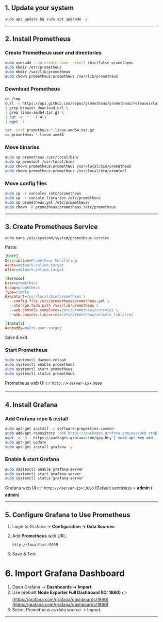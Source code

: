 ## **1. Update your system**

```bash
sudo apt update && sudo apt upgrade -y
```

---

## **2. Install Prometheus**

### Create Prometheus user and directories

```bash
sudo useradd --no-create-home --shell /bin/false prometheus
sudo mkdir /etc/prometheus
sudo mkdir /var/lib/prometheus
sudo chown prometheus:prometheus /var/lib/prometheus
```

### Download Prometheus

```bash
cd /tmp
curl -s https://api.github.com/repos/prometheus/prometheus/releases/latest \
| grep browser_download_url \
| grep linux-amd64.tar.gz \
| cut -d '"' -f 4 \
| wget -i -
```

```bash
tar -xvzf prometheus-*.linux-amd64.tar.gz
cd prometheus-*.linux-amd64
```

### Move binaries

```bash
sudo cp prometheus /usr/local/bin/
sudo cp promtool /usr/local/bin/
sudo chown prometheus:prometheus /usr/local/bin/prometheus
sudo chown prometheus:prometheus /usr/local/bin/promtool
```

### Move config files

```bash
sudo cp -r consoles /etc/prometheus
sudo cp -r console_libraries /etc/prometheus
sudo cp prometheus.yml /etc/prometheus/
sudo chown -R prometheus:prometheus /etc/prometheus
```

---

## **3. Create Prometheus Service**

```bash
sudo nano /etc/systemd/system/prometheus.service
```

Paste:

```ini
[Unit]
Description=Prometheus Monitoring
Wants=network-online.target
After=network-online.target

[Service]
User=prometheus
Group=prometheus
Type=simple
ExecStart=/usr/local/bin/prometheus \
  --config.file /etc/prometheus/prometheus.yml \
  --storage.tsdb.path /var/lib/prometheus \
  --web.console.templates=/etc/prometheus/consoles \
  --web.console.libraries=/etc/prometheus/console_libraries

[Install]
WantedBy=multi-user.target
```

Save & exit.

### Start Prometheus

```bash
sudo systemctl daemon-reload
sudo systemctl enable prometheus
sudo systemctl start prometheus
sudo systemctl status prometheus
```

Prometheus web UI 👉 `http://<server-ip>:9090`

---

## **4. Install Grafana**

### Add Grafana repo & install

```bash
sudo apt-get install -y software-properties-common
sudo add-apt-repository "deb https://packages.grafana.com/oss/deb stable main"
wget -q -O - https://packages.grafana.com/gpg.key | sudo apt-key add -
sudo apt-get update
sudo apt-get install grafana -y
```

### Enable & start Grafana

```bash
sudo systemctl enable grafana-server
sudo systemctl start grafana-server
sudo systemctl status grafana-server
```

Grafana web UI 👉 `http://<server-ip>:3000`
(Default user/pass = **admin / admin**)

---

## **5. Configure Grafana to Use Prometheus**

1. Login to Grafana → **Configuration → Data Sources**
2. Add **Prometheus** with URL:

   ```
   http://localhost:9090
   ```
3. Save & Test 

# **6. Import Grafana Dashboard**

1. Open Grafana → **Dashboards → Import**
2. Use prebuilt **Node Exporter Full Dashboard (ID: 1860)**
   👉 [https://grafana.com/grafana/dashboards/1860](https://grafana.com/grafana/dashboards/1860)
3. Select Prometheus as data source → Import.

---

